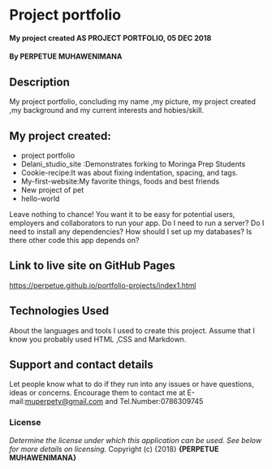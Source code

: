 # Project portfolio
#### My project created  AS PROJECT PORTFOLIO, 05 DEC 2018
#### By **PERPETUE MUHAWENIMANA**
## Description
My project portfolio, concluding my name ,my picture,  my project created ,my background and my current interests and hobies/skill. 
## My project created:
* project portfolio
* Delani_studio_site :Demonstrates forking to Moringa Prep Students
* Cookie-recipe:It was about fixing indentation, spacing, and tags.
* My-first-website:My favorite things, foods and best friends
* New project of pet
* hello-world

Leave nothing to chance! You want it to be easy for potential users, employers and collaborators to run your app. Do I need to run a server? Do I need to install any dependencies? How should I set up my databases? Is there other code this app depends on?
## Link to live site on GitHub Pages
https://perpetue.github.io/portfolio-projects/index1.html
## Technologies Used
About the languages and tools I used to create this project. Assume that I know you probably used HTML ,CSS and Markdown.
## Support and contact details
Let people know what to do if they run into any issues or have questions, ideas or concerns.  Encourage them to contact me at E-mail:muperpety@gmail.com and Tel.Number:0786309745
### License
*Determine the license under which this application can be used.  See below for more details on licensing.*
Copyright (c) {2018} **{PERPETUE MUHAWENIMANA}**
  
